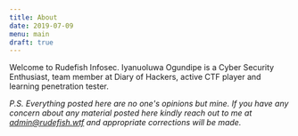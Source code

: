 ```yaml
---
title: About
date: 2019-07-09
menu: main
draft: true
---
```

Welcome to Rudefish Infosec. Iyanuoluwa Ogundipe is a Cyber Security Enthusiast, team member at Diary of Hackers, active CTF player and learning penetration tester.

*P.S. Everything posted here are no one's opinions but mine. If you have any concern about any material posted here kindly reach out to me at [admin@rudefish.wtf](mailto:admin@rudefish.wtf) and appropriate corrections will be made.*